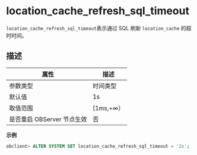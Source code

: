 # location_cache_refresh_sql_timeout

`location_cache_refresh_sql_timeout`表示通过 SQL 刷新 `location_cache` 的超时时间。

## 描述

|        属性        |    描述     |
|------------------|-----------|
| 参数类型             | 时间类型      |
| 默认值              | 1s        |
| 取值范围             | \[1ms,+∞） |
| 是否重启 OBServer 节点生效 | 否         |

**示例**

```sql
obclient> ALTER SYSTEM SET location_cache_refresh_sql_timeout = '2s';
```
